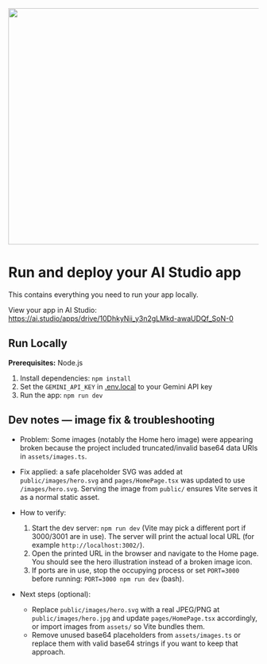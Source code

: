 <div align="center">
<img width="1200" height="475" alt="GHBanner" src="https://github.com/user-attachments/assets/0aa67016-6eaf-458a-adb2-6e31a0763ed6" />
</div>

# Run and deploy your AI Studio app

This contains everything you need to run your app locally.

View your app in AI Studio: https://ai.studio/apps/drive/10DhkyNii_y3n2gLMkd-awaUDQf_SoN-0

## Run Locally

**Prerequisites:**  Node.js


1. Install dependencies:
   `npm install`
2. Set the `GEMINI_API_KEY` in [.env.local](.env.local) to your Gemini API key
3. Run the app:
   `npm run dev`

## Dev notes — image fix & troubleshooting

- Problem: Some images (notably the Home hero image) were appearing broken because the project included truncated/invalid base64 data URIs in `assets/images.ts`.
- Fix applied: a safe placeholder SVG was added at `public/images/hero.svg` and `pages/HomePage.tsx` was updated to use `/images/hero.svg`. Serving the image from `public/` ensures Vite serves it as a normal static asset.
- How to verify:
   1. Start the dev server: `npm run dev` (Vite may pick a different port if 3000/3001 are in use). The server will print the actual local URL (for example `http://localhost:3002/`).
   2. Open the printed URL in the browser and navigate to the Home page. You should see the hero illustration instead of a broken image icon.
   3. If ports are in use, stop the occupying process or set `PORT=3000` before running: `PORT=3000 npm run dev` (bash).

- Next steps (optional):
   - Replace `public/images/hero.svg` with a real JPEG/PNG at `public/images/hero.jpg` and update `pages/HomePage.tsx` accordingly, or import images from `assets/` so Vite bundles them.
   - Remove unused base64 placeholders from `assets/images.ts` or replace them with valid base64 strings if you want to keep that approach.
